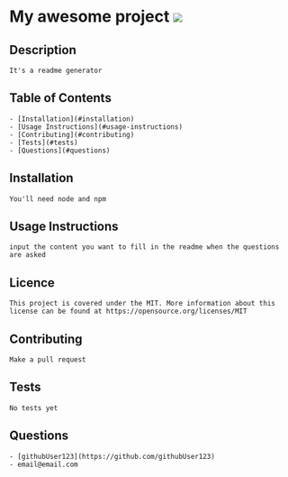 # My awesome project ![](https://img.shields.io/badge/License-MIT-yellow.svg)

## Description 
    It's a readme generator
    
## Table of Contents 
    - [Installation](#installation)
    - [Usage Instructions](#usage-instructions) 
    - [Contributing](#contributing)
    - [Tests](#tests)
    - [Questions](#questions)    
   
    
## Installation 
    You'll need node and npm
    

## Usage Instructions
    input the content you want to fill in the readme when the questions are asked
    
## Licence 
    This project is covered under the MIT. More information about this license can be found at https://opensource.org/licenses/MIT
    
## Contributing 
    Make a pull request
    
## Tests
    No tests yet
    
## Questions
    - [githubUser123](https://github.com/githubUser123)
    - email@email.com